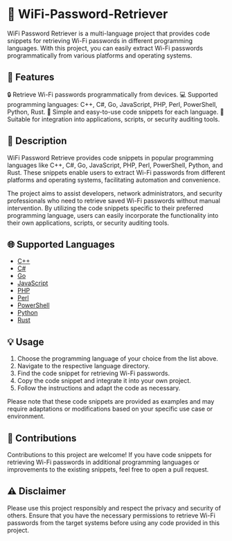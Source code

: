# 📶 WiFi-Password-Retriever 

WiFi Password Retriever is a multi-language project that provides code snippets for retrieving Wi-Fi passwords in different programming languages. With this project, you can easily extract Wi-Fi passwords programmatically from various platforms and operating systems.

## 🚀 Features

🔒 Retrieve Wi-Fi passwords programmatically from devices.
💻 Supported programming languages: C++, C#, Go, JavaScript, PHP, Perl, PowerShell, Python, Rust.
🚀 Simple and easy-to-use code snippets for each language.
🔧 Suitable for integration into applications, scripts, or security auditing tools.

## 📝 Description 

WiFi Password Retrieve provides code snippets in popular programming languages like C++, C#, Go, JavaScript, PHP, Perl, PowerShell, Python, and Rust. These snippets enable users to extract Wi-Fi passwords from different platforms and operating systems, facilitating automation and convenience.

The project aims to assist developers, network administrators, and security professionals who need to retrieve saved Wi-Fi passwords without manual intervention. By utilizing the code snippets specific to their preferred programming language, users can easily incorporate the functionality into their own applications, scripts, or security auditing tools.

## 🌐 Supported Languages 

- [C++](main.cpp)
- [C#](main.cs)
- [Go](main.go)
- [JavaScript](main.js)
- [PHP](main.php)
- [Perl](main.pl)
- [PowerShell](main.ps1)
- [Python](main.py)
- [Rust](main.rs)

## 💡 Usage

1. Choose the programming language of your choice from the list above.
2. Navigate to the respective language directory.
3. Find the code snippet for retrieving Wi-Fi passwords.
4. Copy the code snippet and integrate it into your own project.
5. Follow the instructions and adapt the code as necessary.

Please note that these code snippets are provided as examples and may require adaptations or modifications based on your specific use case or environment.

## 🤝 Contributions

Contributions to this project are welcome! If you have code snippets for retrieving Wi-Fi passwords in additional programming languages or improvements to the existing snippets, feel free to open a pull request.

## ⚠️ Disclaimer

Please use this project responsibly and respect the privacy and security of others. Ensure that you have the necessary permissions to retrieve Wi-Fi passwords from the target systems before using any code provided in this project.

